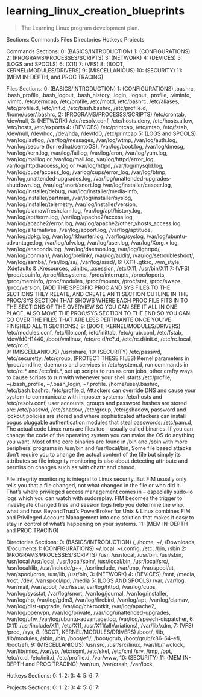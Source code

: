 # learning_linux_creation_blueprints

> The Learning Linux program development plan.

Sections:
	Commands
	Files
	Directories
	Hotkeys
	Projects


Commands Sections:
0: (BASICS/INTRODUCTION)
1: (CONFIGURATIONS)
2: (PROGRAMS/PROCESSES/SCRIPTS)
3: (NETWORK) 
4: (DEVICES)
5: (LOGS and SPOOLS) 
6: (X11)
7: (VFS)
8: (BOOT, KERNEL/MODULES/DRIVERS)
9: (MISCELLANIOUS) 
10: (SECURITY)
11: (MEM IN-DEPTH, and PROC TRACING)

Files Sections:
0: (BASICS/INTRODUCTION)
1: (CONFIGURATIONS) .bashrc, .bash_profile, .bash_logout, .bash_history, .login, .logout, .profile, .viminfo, .vimrc, /etc/termcap, /etc/profile, /etc/motd, /etc/bashrc, /etc/aliases, /etc/profile.d, /etc/init.d, /etc/bash.bashrc, /etc/profile.d, /home/user/.bashrc, 
2: (PROGRAMS/PROCESSS/SCRIPTS) /etc/crontab, /dev/null,
3: (NETWORK) /etc/resolv.conf, /etc/hosts.deny, /etc/hosts.allow, /etc/hosts, /etc/exports
4: (DEVICES) /etc/printcap, /etc/mtab, /etc/fstab, /dev/null, /dev/hdc, /dev/hda, /dev/fd0, /etc/printcap
5: (LOGS and SPOOLS) /var/log/lastlog, /var/log/messages, /var/log/wtmp, /var/log/auth.log, /var/log/secure (for redhat/centoOS), /var/log/boot.log, /var/log/dmesg, /var/log/kern.log, /var/log/faillog, /var/log/cron, /var/log/yum.log, /var/log/maillog or /var/log/mail.log, var/log/httpd/error_log, var/log/httpd/access_log or /var/log/httpd, /var/log/mysqld.log, /var/log/cups/access_log, /varlog/cups/error_log, /var/log/btmp, /var/log,unattended-upgrades.log, /var/log/unattended-upgrades-shutdown.log, /var/log/snort/snort.log /var/log/installer/casper.log, /var/log/installer/debug, /var/log/installer/media-info, /var/log/installer/partman, /var/log/installer/syslog, /var/log/installer/telemetry, /var/log/installer/version, /var/log/clamav/freshclam.log, /var/log/apt/history.log, /var/log/apt/term.log, /var/log/apache2/access.log, /var/log/apache2/error.log, /var/log/apache2/other_vhosts_access.log, /var/log/alternatives, /var/log/apport.log, /var/log/aptitude, /var/log/dpkg.log, /var/log/rkhunter.log, /var/log/syslog, /var/log/ubuntu-advantage.log, /var/log/ufw.log, /var/log/user.log, /var/log/Xorg.x.log, /var/log/anaconda.log, /var/log/daemon.log, /var/log/lighttpd/, /var/log/conman/, /var/log/prelink/, /var/log/audit/, /var/log/setroubleshoot/, /var/log/samba/, /var/log/sa/, /var/log/sssd/, 
6: (X11) .gtkrc, .wm_style, .Xdefaults & .Xresources, .xinitrc, .xsession, /etc/X11, /usr/bin/X11
7: (VFS) /proc/cpuinfo, /proc/filesystems, /proc/interrupts, /proc/ioports, /proc/meminfo, /proc/modules, /proc/mounts, /proc/stat, /proc/swaps, /proc/version, (ADD THE SPECIFIC PROC AND SYS FILES TO THE SECTIONS THEY RELATE, AND CREATE AN 11 SECTION OUTLINE IN THE PROC/SYS SECTION THAT SHOWS WHERE EACH PROC FILE FITS IN TO THE SECTIONS OF THE OVERVIEW SO YOU CAN SEE IT ALL IN ONE PLACE, ALSO MOVE THE PROC/SYS SECTION TO THE END SO YOU CAN GO OVER THE FILES THAT ARE LESS PERTINANTE ONCE YOU'VE FINISHED ALL 11 SECTIONS.)
8: (BOOT, KERNEL/MODULES/DRIVERS) /etc/modules.conf, /etc/lilo.conf, /etc/inittab, /etc/grub.conf, /etc/fstab, /dev/fd0H1440, /boot/vmlinuz, /etc/rc.d/rc?.d, /etc/rc.d/init.d, /etc/rc.local, /etc/rc.d,  
9: (MISCELLANIOUS) /usr/share, 
10: (SECURITY) /etc/passwd, /etc/securetty, /etc/group, (PROTECT THESE FILES) Kernel parameters in /proc/cmdline, daemons and services in /etc/system.d, run commands in /etc/rc.* and /etc/init.*, set up scripts to run as cron jobs, other crafty ways to cause scripts to run with whenever your shell starts:/etc/profile, ~/.bash_profile, ~/.bash_login, ~/.profile. /home/user/.bashrc, /etc/bash.bashrc, /etc/profile.d, Attackers can override DNS and cause your system to communicate with imposter systems: /etc/hosts and /etc/resolv.conf, user accounts, groups and password hashes are stored are: /etc/passwd, /etc/shadow, /etc/group, /etc/gshadow, password and lockout policies are stored and where sophisticated attackers can install bogus pluggable authentication modules that steal passwords: /etc/pam.d, The actual code Linux runs are files too – usually called binaries. If you can change the code of the operating system you can make the OS do anything you want. Most of the core binaries are found in /bin and /sbin with more peripheral programs in /usr/bin and /usr/local/bin, Some file based attacks don’t require you to change the actual content of the file but simply its attributes so file integrity monitoring is also about detecting attribute and permission changes such as with chattr and chmod.

File integrity monitoring is integral to Linux security. But FIM usually only tells you that a file changed, not what changed in the file or who did it. That’s where privileged access management comes in – especially sudo-io logs which you can watch with sudoreplay. FIM becomes the trigger to investigate changed files and session logs help you determine the who, what and how.
BeyondTrust’s PowerBroker for Unix & Linux combines FIM and Privileged Account Management into one solution that makes it easy to stay in control of what’s happening on your systems.
11: (MEM IN-DEPTH and PROC TRACING)

Directories Sections:
0: (BASICS/INTRODUCTION) /, /home, ~/, /Downloads, /Documents
1: (CONFIGURATIONS) ~/.local, ~/.config, /etc, /bin, /sbin
2: (PROGRAMS/PROCESSES/SCRIPTS) /usr, /usr/local, /usr/bin, /usr/sbin, /usr/local /usr/local, /usr/local/sbin/, /usr/local/bin, /usr/local/src/, /usr/local/lib, /usr/include/g++, /usr/include, /var/tmp, /var/spool/at, /var/spool/cron, /usr/lib, /usr/bin, 
3: (NETWORK)
4: (DEVICES) /mnt, /media, /root, /dev, /var/spool/lpd, /media
5: (LOGS AND SPOOLS) /var, /var/log, /var/mail,  /var/spool, /etc/issue, var/log/httpd, /var/log/cups, /var/log/sysstat, /var/log/snort, /var/log/journal, /var/log/installer, /var/log/hp, /var/log/gdm3, /var/log/firebird, /var/log/apt, /var/log/clamav, /var/log/dist-upgrade, /var/log/chkrootkit, /var/log/apache2, /var/log/openvpn, /var/log/private, /var/log/unattended-upgrades, /var/log/ufw, /var/log/ubuntu-advantage.log, /var/log/speech-dispatcher, 
6: (X11) /usr/include/X11, /etc/X11, /usr/X11(allVariations), /var/lib/xdm, 
7: (VFS) /proc, /sys,
8: (BOOT, KERNEL/MODULES/DRIVERS) /boot/, /lib, /lib/modules, /sbin, /bin, /boot/efi/, /boot/grub, /boot/grub/x86-64-efi, /boot/efi,
9: (MISCELLANIOUS) /usr/src, /usr/src/linux, /var/lib/hwclock, /var/lib/misc, /var/yp, /etc/sgml, /etc/skel, /etc/xml /srv, /tmp, /opt,  /etc/rc.d, /etc/init.d, /etc/profile.d, /var/www, 
10: (SECURITY) 
11: (MEM IN-DEPTH and PROC TRACING) /var/run, /var/crash, /var/lock, 

Hotkeys Sections:
0:
1:
2:
3:
4:
5:
6:
7:

Projects Sections:
0:
1:
2:
3:
4:
5:
6:
7:

